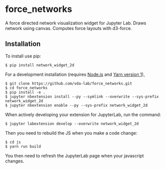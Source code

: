 # force_networks

A force directed network visualization widget for Jupyter Lab. Draws
network using canvas. Computes force layouts with d3-force.

## Installation

To install use pip:

    $ pip install network_widget_2d

For a development installation (requires [Node.js](https://nodejs.org) and [Yarn version 1](https://classic.yarnpkg.com/)),

    $ git clone https://github.com/vda-lab/force_networks.git
    $ cd force_networks
    $ pip install -e .
    $ jupyter nbextension install --py --symlink --overwrite --sys-prefix network_widget_2d
    $ jupyter nbextension enable --py --sys-prefix network_widget_2d

When actively developing your extension for JupyterLab, run the command:

    $ jupyter labextension develop --overwrite network_widget_2d

Then you need to rebuild the JS when you make a code change:

    $ cd js
    $ yarn run build

You then need to refresh the JupyterLab page when your javascript changes.
